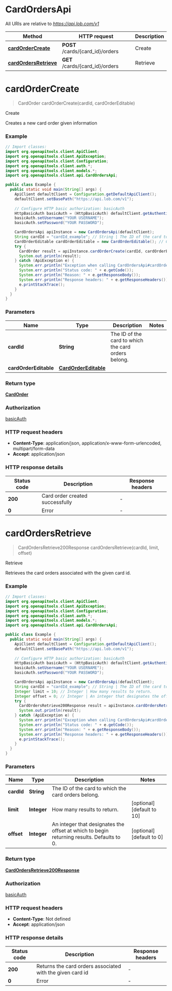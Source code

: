 # CardOrdersApi

All URIs are relative to *https://api.lob.com/v1*

| Method | HTTP request | Description |
|------------- | ------------- | -------------|
| [**cardOrderCreate**](CardOrdersApi.md#cardOrderCreate) | **POST** /cards/{card_id}/orders | Create |
| [**cardOrdersRetrieve**](CardOrdersApi.md#cardOrdersRetrieve) | **GET** /cards/{card_id}/orders | Retrieve |


<a id="cardOrderCreate"></a>
# **cardOrderCreate**
> CardOrder cardOrderCreate(cardId, cardOrderEditable)

Create

Creates a new card order given information

### Example
```java
// Import classes:
import org.openapitools.client.ApiClient;
import org.openapitools.client.ApiException;
import org.openapitools.client.Configuration;
import org.openapitools.client.auth.*;
import org.openapitools.client.models.*;
import org.openapitools.client.api.CardOrdersApi;

public class Example {
  public static void main(String[] args) {
    ApiClient defaultClient = Configuration.getDefaultApiClient();
    defaultClient.setBasePath("https://api.lob.com/v1");
    
    // Configure HTTP basic authorization: basicAuth
    HttpBasicAuth basicAuth = (HttpBasicAuth) defaultClient.getAuthentication("basicAuth");
    basicAuth.setUsername("YOUR USERNAME");
    basicAuth.setPassword("YOUR PASSWORD");

    CardOrdersApi apiInstance = new CardOrdersApi(defaultClient);
    String cardId = "cardId_example"; // String | The ID of the card to which the card orders belong.
    CardOrderEditable cardOrderEditable = new CardOrderEditable(); // CardOrderEditable | 
    try {
      CardOrder result = apiInstance.cardOrderCreate(cardId, cardOrderEditable);
      System.out.println(result);
    } catch (ApiException e) {
      System.err.println("Exception when calling CardOrdersApi#cardOrderCreate");
      System.err.println("Status code: " + e.getCode());
      System.err.println("Reason: " + e.getResponseBody());
      System.err.println("Response headers: " + e.getResponseHeaders());
      e.printStackTrace();
    }
  }
}
```

### Parameters

| Name | Type | Description  | Notes |
|------------- | ------------- | ------------- | -------------|
| **cardId** | **String**| The ID of the card to which the card orders belong. | |
| **cardOrderEditable** | [**CardOrderEditable**](CardOrderEditable.md)|  | |

### Return type

[**CardOrder**](CardOrder.md)

### Authorization

[basicAuth](../README.md#basicAuth)

### HTTP request headers

 - **Content-Type**: application/json, application/x-www-form-urlencoded, multipart/form-data
 - **Accept**: application/json

### HTTP response details
| Status code | Description | Response headers |
|-------------|-------------|------------------|
| **200** | Card order created successfully |  -  |
| **0** | Error |  -  |

<a id="cardOrdersRetrieve"></a>
# **cardOrdersRetrieve**
> CardOrdersRetrieve200Response cardOrdersRetrieve(cardId, limit, offset)

Retrieve

Retrieves the card orders associated with the given card id.

### Example
```java
// Import classes:
import org.openapitools.client.ApiClient;
import org.openapitools.client.ApiException;
import org.openapitools.client.Configuration;
import org.openapitools.client.auth.*;
import org.openapitools.client.models.*;
import org.openapitools.client.api.CardOrdersApi;

public class Example {
  public static void main(String[] args) {
    ApiClient defaultClient = Configuration.getDefaultApiClient();
    defaultClient.setBasePath("https://api.lob.com/v1");
    
    // Configure HTTP basic authorization: basicAuth
    HttpBasicAuth basicAuth = (HttpBasicAuth) defaultClient.getAuthentication("basicAuth");
    basicAuth.setUsername("YOUR USERNAME");
    basicAuth.setPassword("YOUR PASSWORD");

    CardOrdersApi apiInstance = new CardOrdersApi(defaultClient);
    String cardId = "cardId_example"; // String | The ID of the card to which the card orders belong.
    Integer limit = 10; // Integer | How many results to return.
    Integer offset = 0; // Integer | An integer that designates the offset at which to begin returning results. Defaults to 0.
    try {
      CardOrdersRetrieve200Response result = apiInstance.cardOrdersRetrieve(cardId, limit, offset);
      System.out.println(result);
    } catch (ApiException e) {
      System.err.println("Exception when calling CardOrdersApi#cardOrdersRetrieve");
      System.err.println("Status code: " + e.getCode());
      System.err.println("Reason: " + e.getResponseBody());
      System.err.println("Response headers: " + e.getResponseHeaders());
      e.printStackTrace();
    }
  }
}
```

### Parameters

| Name | Type | Description  | Notes |
|------------- | ------------- | ------------- | -------------|
| **cardId** | **String**| The ID of the card to which the card orders belong. | |
| **limit** | **Integer**| How many results to return. | [optional] [default to 10] |
| **offset** | **Integer**| An integer that designates the offset at which to begin returning results. Defaults to 0. | [optional] [default to 0] |

### Return type

[**CardOrdersRetrieve200Response**](CardOrdersRetrieve200Response.md)

### Authorization

[basicAuth](../README.md#basicAuth)

### HTTP request headers

 - **Content-Type**: Not defined
 - **Accept**: application/json

### HTTP response details
| Status code | Description | Response headers |
|-------------|-------------|------------------|
| **200** | Returns the card orders associated with the given card id |  -  |
| **0** | Error |  -  |

